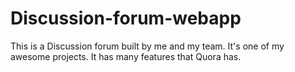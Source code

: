 # Discussion-forum-webapp
This is a Discussion forum built by me and my team. It's one of my awesome projects. It has many features that Quora has.
